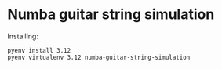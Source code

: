 # Numba guitar string simulation

Installing:

```shell
pyenv install 3.12
pyenv virtualenv 3.12 numba-guitar-string-simulation
```